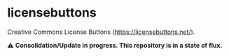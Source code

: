 # licensebuttons

Creative Commons License Buttons (<https://licensebuttons.net/>).


:warning: **Consolidation/Update in progress. This repository is in a state of
flux.**
